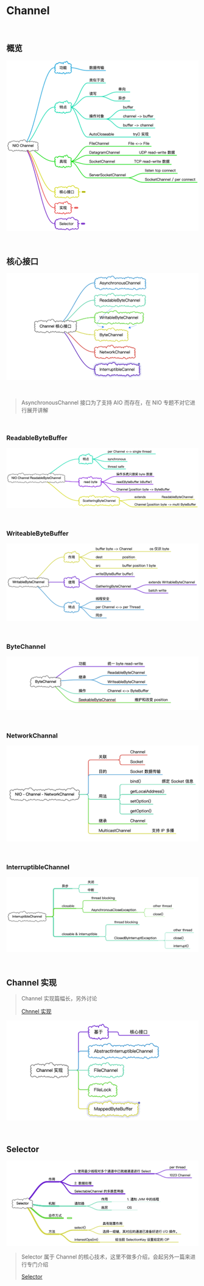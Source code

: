 # Channel

&nbsp;

## 概览

<img src="images/nio-channel.png" alt="NIO Channel" style="zoom: 67%;" />

&nbsp;

## 核心接口

![interface](images/nio-channel-interface.png)

&nbsp;

> AsynchronousChannel 接口为了支持 AIO 而存在，在 NIO 专题不对它进行展开讲解

&nbsp;

### ReadableByteBuffer

![readable-bytebuffer](images/nio-channel-readable-byte-channel.png)

&nbsp;

### WriteableByteBuffer

![writable byte channel](images/nio-channel-writable-byte-channel.png)

&nbsp;

### ByteChannel

![nio-channel-byte-channel](images/nio-channel-byte-channel.png)

&nbsp;

### NetworkChannal

![nio network channel](images/nio-channel-network-channel.png)

&nbsp;

### InterruptibleChannel

![nio-channel-interruptible-channel](images/nio-channel-interruptible-channel.png)

&nbsp;

## Channel 实现

> Channel 实现篇幅长，另外讨论
>
> [Chnnel 实现](nio-channel-implement.md)

![nio-channel-implement](images/nio-channel-implement.png)

&nbsp;

## Selector

![nio-channel-selector](images/nio-channel-selector.png)

> Selector 属于 Channel 的核心技术，这里不做多介绍，会起另外一篇来进行专门介绍
>
> [Selector](nio-channel-selector.md)

